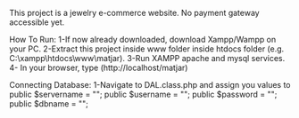 This project is a jewelry e-commerce website. No payment gateway accessible yet.

How To Run:
1-If now already downloaded, download Xampp/Wampp on your PC.
2-Extract this project inside www folder inside htdocs folder (e.g. C:\xampp\htdocs\www\matjar).
3-Run XAMPP apache and mysql services.
4- In your browser, type (http://localhost/matjar)

Connecting Database:
1-Navigate to DAL.class.php and assign you values to
  public $servername = "";
  public $username = "";
  public $password = "";
  public $dbname = "";
